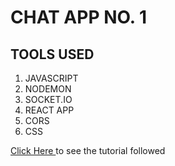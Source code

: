 # CHAT APP NO. 1

## TOOLS USED
1. JAVASCRIPT
2. NODEMON
3. SOCKET.IO
4. REACT APP
5. CORS
6. CSS

<a href="https://www.youtube.com/watch?v=NU-HfZY3ATQ&t=884s"> Click Here </a> to see the tutorial followed

